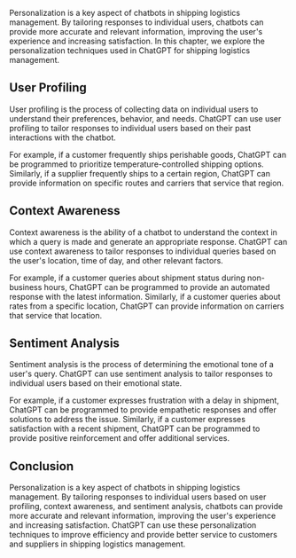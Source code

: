 
Personalization is a key aspect of chatbots in shipping logistics management. By tailoring responses to individual users, chatbots can provide more accurate and relevant information, improving the user's experience and increasing satisfaction. In this chapter, we explore the personalization techniques used in ChatGPT for shipping logistics management.

User Profiling
--------------

User profiling is the process of collecting data on individual users to understand their preferences, behavior, and needs. ChatGPT can use user profiling to tailor responses to individual users based on their past interactions with the chatbot.

For example, if a customer frequently ships perishable goods, ChatGPT can be programmed to prioritize temperature-controlled shipping options. Similarly, if a supplier frequently ships to a certain region, ChatGPT can provide information on specific routes and carriers that service that region.

Context Awareness
-----------------

Context awareness is the ability of a chatbot to understand the context in which a query is made and generate an appropriate response. ChatGPT can use context awareness to tailor responses to individual queries based on the user's location, time of day, and other relevant factors.

For example, if a customer queries about shipment status during non-business hours, ChatGPT can be programmed to provide an automated response with the latest information. Similarly, if a customer queries about rates from a specific location, ChatGPT can provide information on carriers that service that location.

Sentiment Analysis
------------------

Sentiment analysis is the process of determining the emotional tone of a user's query. ChatGPT can use sentiment analysis to tailor responses to individual users based on their emotional state.

For example, if a customer expresses frustration with a delay in shipment, ChatGPT can be programmed to provide empathetic responses and offer solutions to address the issue. Similarly, if a customer expresses satisfaction with a recent shipment, ChatGPT can be programmed to provide positive reinforcement and offer additional services.

Conclusion
----------

Personalization is a key aspect of chatbots in shipping logistics management. By tailoring responses to individual users based on user profiling, context awareness, and sentiment analysis, chatbots can provide more accurate and relevant information, improving the user's experience and increasing satisfaction. ChatGPT can use these personalization techniques to improve efficiency and provide better service to customers and suppliers in shipping logistics management.
